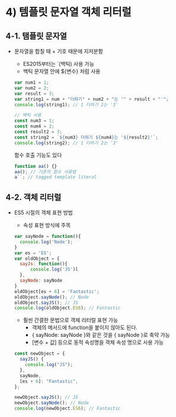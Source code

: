 ﻿# 4) 템플릿 문자열 객체 리터럴

## 4-1. 탬플릿 문자열

- 문자열을 합칠 때 + 기호 때문에 지저분함

  - ES2015부터는 `(백틱) 사용 가능
  - 백틱 문자열 안에 ${변수} 처럼 사용

  ```jsx
  var num1 = 1;
  var num2 = 2;
  var result = 3;
  var string1 = num + "더하기" + num2 + "는 '" + result + "'";
  console.log(string1); // 1 더하기 2는 '3'

  // 백틱 사용
  const num3 = 1;
  const num4 = 2;
  const result2 = 3;
  const string2 = `${num3} 더하기 ${num4}는 '${result2}'`;
  console.log(string2); // 1 더하기 2는 '3'
  ```

  함수 호출 기능도 있다

  ```jsx
  function aa() {}
  aa(); // 기존의 함수 사용법
  a``; // tagged template literal
  ```

## 4-2. 객체 리터럴

- ES5 시절의 객체 표현 방법

  - 속성 표현 방식에 주목

  ```jsx
  var sayNode = function(){
  	console.log('Node');
  }
  var es = 'ES';
  var oldObject = {
  	sayJs: function(){
  		console.log('JS')l
  	},
  	sayNode: sayNode
  }
  oldObject[es + 6] = 'Fantastic';
  oldObject.sayNode(); // Node
  oldObject.sayJS(); // JS
  console.log(oldObject.ES6); // Fantastic
  ```

  - 훨씬 간결한 문법으로 객체 리터럴 표현 가능
    - 객체의 메서드에 function을 붙이지 않아도 된다.
    - { sayNode: sayNode }와 같은 것을 { sayNode }로 축약 가능
    - [변수 + 값] 등으로 동적 속성명을 객체 속성 명으로 사용 가능

  ```jsx
  const newObject = {
    sayJS() {
      console.log("JS");
    },
    sayNode,
    [es + 6]: "Fantastic",
  };

  newObject.sayJS(); // JS
  newObject.sayNode(); // Node
  console.log(newObject.ES6); // Fantastic
  ```
